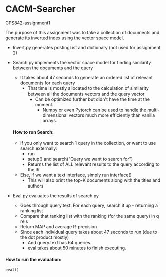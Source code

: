 # CACM-Searcher 

CPS842-assignment1

The purpose of this assignment was to take a collection of documents and generate its inverted index using the vector space model. 

- Invert.py generates postingList and dictionary (not used for assignment 2)

- Search.py implements the vector space model for finding similarity between the documents and the query
	- It takes about 47 seconds to generate an ordered list of relevant documents for each query
		- That time is mostly allocated to the calculation of similarity between all the documents vectors and the query vector
			 - Can be optimized further but didn't have the time at the moment.
			 	- Numpy or even Pytorch can be used to handle the multi-dimensional vectors much more efficiently than vanilla arrays.
	
	#### How to run Search:
	- If you only want to search 1 query in the collection, or want to use search externally:
		- run 
		- setup() and search("Query we want to search for")
		- Returns the list of ALL relevant results to the query according to the IR	
	- Else, if we want a text interface, simply run interface()
		- This will also print the top-K documents along with the titles and authors


- Eval.py evaluates the results of search.py
	- Goes through query.text. For each query, search it up - returning a ranking list
	- Compare that ranking list with the ranking (for the same query) in q rels
	- Return MAP and average R-precision
	- Since each individual query takes about 47 seconds to run (due to the dot product mostly)
		- And query.text has 64 queries..
		- eval takes about 50 minutes to finish executing.

#### How to run the evaluation:
	eval()

	
